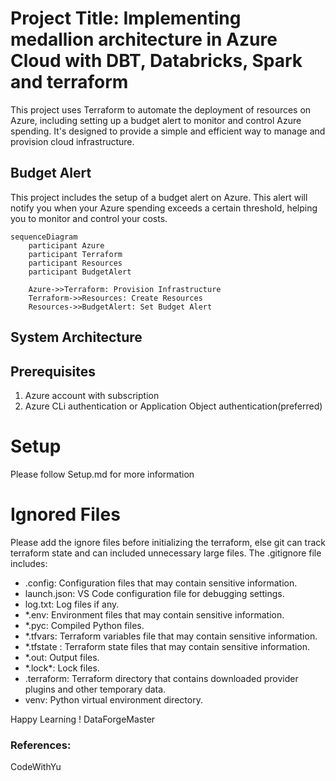 # Project Title: Implementing medallion architecture in Azure Cloud with DBT, Databricks, Spark and terraform

This project uses Terraform to automate the deployment of resources on Azure, including setting up a budget alert to monitor and control Azure spending. It's designed to provide a simple and efficient way to manage and provision cloud infrastructure.

## Budget Alert

This project includes the setup of a budget alert on Azure. This alert will notify you when your Azure spending exceeds a certain threshold, helping you to monitor and control your costs.

```mermaid
sequenceDiagram
    participant Azure
    participant Terraform
    participant Resources
    participant BudgetAlert

    Azure->>Terraform: Provision Infrastructure
    Terraform->>Resources: Create Resources
    Resources->>BudgetAlert: Set Budget Alert

```

## System Architecture

## Prerequisites

1. Azure account with subscription
2. Azure CLi authentication or Application Object authentication(preferred)

# Setup

Please follow Setup.md for more information

# Ignored Files

Please add the ignore files before initializing the terraform, else git can track terraform state and can included unnecessary large files. The .gitignore file includes:

- .config: Configuration files that may contain sensitive information.
- launch.json: VS Code configuration file for debugging settings.
- log.txt: Log files if any.
- \*.env: Environment files that may contain sensitive information.
- \*.pyc: Compiled Python files.
- \*.tfvars: Terraform variables file that may contain sensitive information.
- \*.tfstate : Terraform state files that may contain sensitive information.
- \*.out: Output files.
- \*.lock\*: Lock files.
- .terraform: Terraform directory that contains downloaded provider plugins and other temporary data.
- venv: Python virtual environment directory.

Happy Learning !
DataForgeMaster

### References:

CodeWithYu

